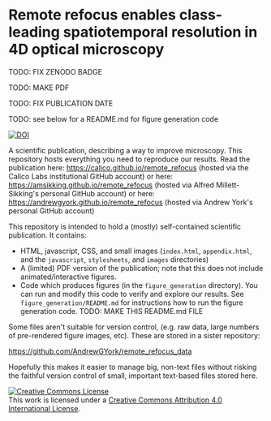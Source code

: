 # Remote refocus enables class-leading spatiotemporal resolution in 4D optical microscopy
TODO: FIX ZENODO BADGE

TODO: MAKE PDF

TODO: FIX PUBLICATION DATE

TODO: see below for a README.md for figure generation code

<a href="https://zenodo.org/badge/latestdoi/48553955"><img src="https://zenodo.org/badge/48553955.svg" alt="DOI"></a>

A scientific publication, describing a way to improve microscopy. This repository hosts everything you need to reproduce our results. Read the publication here:
https://calico.github.io/remote_refocus (hosted via the Calico Labs institutional GitHub account)
or here:
https://amsikking.github.io/remote_refocus (hosted via Alfred Millett-Sikking's personal GitHub account)
or here:
https://andrewgyork.github.io/remote_refocus (hosted via Andrew York's personal GitHub account)

This repository is intended to hold a (mostly) self-contained scientific publication. It contains:

* HTML, javascript, CSS, and small images (`index.html`, `appendix.html`, and the `javascript`, `stylesheets`, and `images` directories)
* A (limited) PDF version of the publication; note that this does not include animated/interactive figures.
* Code which produces figures (in the `figure_generation` directory). You can run and modify this code to verify and explore our results. See `figure_generation/README.md` for instructions how to run the figure generation code. TODO: MAKE THIS README.md FILE

Some files aren't suitable for version control, (e.g. raw data, large numbers of pre-rendered figure images, etc). These are stored in a sister repository:

https://github.com/AndrewGYork/remote_refocus_data

Hopefully this makes it easier to manage big, non-text files without risking the faithful version control of small, important text-based files stored here.

<a rel="license" href="http://creativecommons.org/licenses/by/4.0/"><img alt="Creative Commons License" style="border-width:0" src="https://i.creativecommons.org/l/by/4.0/88x31.png" /></a><br />This work is licensed under a <a rel="license" href="http://creativecommons.org/licenses/by/4.0/">Creative Commons Attribution 4.0 International License</a>.
